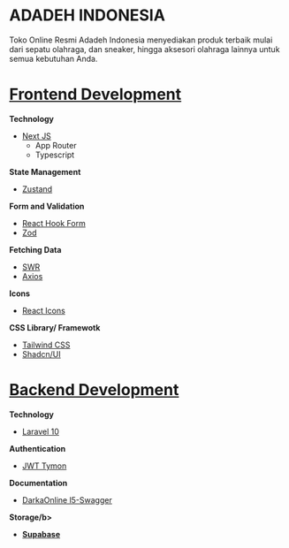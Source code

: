 # ADADEH INDONESIA

Toko Online Resmi Adadeh Indonesia menyediakan produk terbaik mulai dari sepatu olahraga, dan sneaker, hingga aksesori olahraga lainnya untuk semua kebutuhan Anda.

# <a href="https://adadeh-indonesia.vercel.app">Frontend Development</a>

<p><b>Technology</b></p>
<ul>
  <li>
    <a href="https://nextjs.org/">Next JS</a>
    <ul>
      <li>App Router</li>
      <li>Typescript</li>
    </ul>
  </li>
</ul>

<p><b>State Management</b></p>
<ul>
  <li>
    <a href="https://zustand-demo.pmnd.rs/">Zustand</a>
  </li>
</ul>

<p><b>Form and Validation</b></p>
<ul>
  <li>
    <a href="https://react-hook-form.com/">React Hook Form</a>
  </li>
  <li>
    <a href="https://zod.dev/">Zod</a>
  </li>
</ul>

<p><b>Fetching Data</b></p>
<ul>
  <li>
    <a href="https://swr.vercel.app/">SWR</a>
  </li>
  <li>
    <a href="https://axios-http.com/docs/intro">Axios</a>
  </li>
</ul>

<p><b>Icons</b></p>
<ul>
  <li>
    <a href="https://react-icons.github.io/react-icons/">React Icons</a>
  </li>
</ul>

<p><b>CSS Library/ Framewotk</b></p>
<ul>
  <li>
    <a href="https://tailwindcss.com/">Tailwind CSS</a>
  </li>
  <li>
    <a href="https://ui.shadcn.com/">Shadcn/UI</a>
  </li>
</ul>
</div>

# <a href="https://adadeh.sanberhub.com/">Backend Development</a>
<p><b>Technology</b></p>
<ul>
  <li>
    <a href="https://laravel.com/">Laravel 10</a>
  </li>
</ul>

<p><b>Authentication</b></p>
<ul>
  <li>
    <a href="https://jwt-auth.readthedocs.io/en/develop/">JWT Tymon</a>
  </li>
</ul>

<p><b>Documentation</b></p>
<ul>
  <li>
    <a href="https://github.com/DarkaOnLine/L5-Swagger/wiki/Installation-&-Configuration">DarkaOnline l5-Swagger</a>
  </li>
</ul>

<p><b>Storage/b></p>
<ul>
  <li>
    <a href="https://supabase.com/">Supabase</a>
  </li>
</ul>
